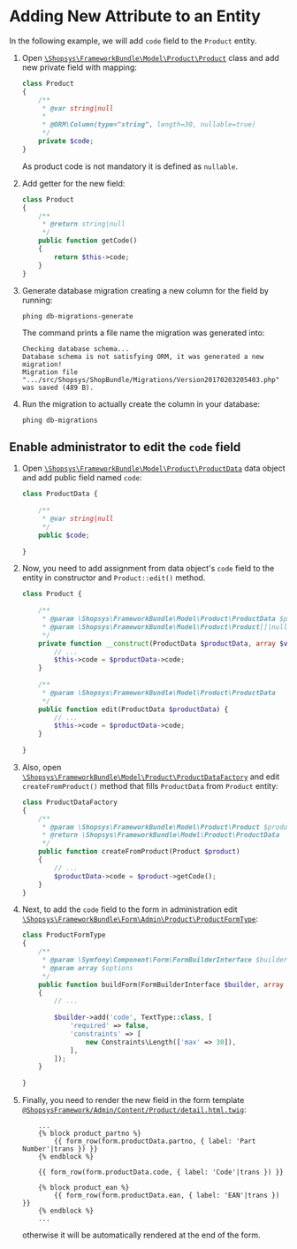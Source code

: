 # Adding New Attribute to an Entity

In the following example, we will add `code` field to the `Product`  entity.
1. Open [`\Shopsys\FrameworkBundle\Model\Product\Product`](../../../packages/framework/src/Model/Product/Product.php) class and add new private field with mapping:
    ```php
    class Product
    {
        /**
         * @var string|null
         *
         * @ORM\Column(type="string", length=30, nullable=true)
         */
        private $code;
    }
    ```
    
    As product code is not mandatory it is defined as `nullable`.

2. Add getter for the new field:
    ```php
    class Product
    {
        /**
         * @return string|null
         */
        public function getCode()
        {
            return $this->code;
        }
    }
    ```

3. Generate database migration creating a new column for the field by running:
    ```
    phing db-migrations-generate
    ```
    
    The command prints a file name the migration was generated into: 
    ```text
    Checking database schema...
    Database schema is not satisfying ORM, it was generated a new migration!
    Migration file ".../src/Shopsys/ShopBundle/Migrations/Version20170203205403.php" was saved (489 B).
    ```

4. Run the migration to actually create the column in your database:
    ```
    phing db-migrations
    ```

## Enable administrator to edit the `code` field
1. Open [`\Shopsys\FrameworkBundle\Model\Product\ProductData`](../../../packages/framework/src/Model/Product/ProductData.php) data object and add public field named `code`:
    ```php
    class ProductData {
        
        /**
         * @var string|null
         */
        public $code;
        
    }
    ```

2. Now, you need to add assignment from data object's `code` field to the entity in constructor and `Product::edit()` method.
    ```php
    class Product {
        
        /**
         * @param \Shopsys\FrameworkBundle\Model\Product\ProductData $productData
         * @param \Shopsys\FrameworkBundle\Model\Product\Product[]|null $variants
         */
        private function __construct(ProductData $productData, array $variants = null) {
            // ...
            $this->code = $productData->code;
        }
        
        /**
         * @param \Shopsys\FrameworkBundle\Model\Product\ProductData
         */
        public function edit(ProductData $productData) {
            // ...
            $this->code = $productData->code;
        }
        
    }
    ```

3. Also, open [`\Shopsys\FrameworkBundle\Model\Product\ProductDataFactory`](../../../packages/framework/src/Model/Product/ProductDataFactory.php) and edit `createFromProduct()` method that fills `ProductData` from `Product` entity:
    ```php
    class ProductDataFactory
    {
        /**
         * @param \Shopsys\FrameworkBundle\Model\Product\Product $product
         * @return \Shopsys\FrameworkBundle\Model\Product\ProductData
         */
        public function createFromProduct(Product $product)
        {
            // ...
            $productData->code = $product->getCode();
        }
    }
    ```

4. Next, to add the `code` field to the form in administration edit [`\Shopsys\FrameworkBundle\Form\Admin\Product\ProductFormType`](../../../packages/framework/src/Form/Admin/Product/ProductFormType.php):
    ```php
    class ProductFormType 
    {
        /**
         * @param \Symfony\Component\Form\FormBuilderInterface $builder
         * @param array $options
         */
        public function buildForm(FormBuilderInterface $builder, array $options)
        {
            // ...
            
            $builder->add('code', TextType::class, [
                'required' => false,
                'constraints' => [
                    new Constraints\Length(['max' => 30]),
                ],
            ]);
        }
        
    }
    ```

5. Finally, you need to render the new field in the form template [`@ShopsysFramework/Admin/Content/Product/detail.html.twig`](../../../packages/framework/src/Resources/views/Admin/Content/Product/detail.html.twig):
    ```twig
        ...
        {% block product_partno %}
            {{ form_row(form.productData.partno, { label: 'Part Number'|trans }) }}
        {% endblock %}
        
        {{ form_row(form.productData.code, { label: 'Code'|trans }) }}
        
        {% block product_ean %}
            {{ form_row(form.productData.ean, { label: 'EAN'|trans }) }}
        {% endblock %}
        ...
    ```
    otherwise it will be automatically rendered at the end of the form.
